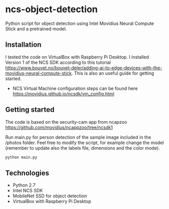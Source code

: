 # ncs-object-detection

Python script for object detection using Intel Movidius Neural Compute Stick and a pretrained model.
## Installation

I tested the code on VirtualBox with Raspberry Pi Desktop. I installed Version 1 of the NCS SDK according to this tutorial https://www.bouvet.no/bouvet-deler/adding-ai-to-edge-devices-with-the-movidius-neural-compute-stick. 
This is also an useful guide for getting started.

*  NCS Virtual Machine configuration steps can be found here https://movidius.github.io/ncsdk/vm_config.html

## Getting started

The code is based on the security-cam app from ncapzoo https://github.com/movidius/ncappzoo/tree/ncsdk1

Run main.py for person detection of the sample image included in the /photos folder. Feel free to modify the script, for example change the model (remember to update also the labels file, dimensions and the color mode).

```python
python main.py
```

## Technologies

* Python 2.7
* Intel NCS SDK
* MobileNet SSD for object detection
* VirtualBox with Raspberry Pi Desktop
